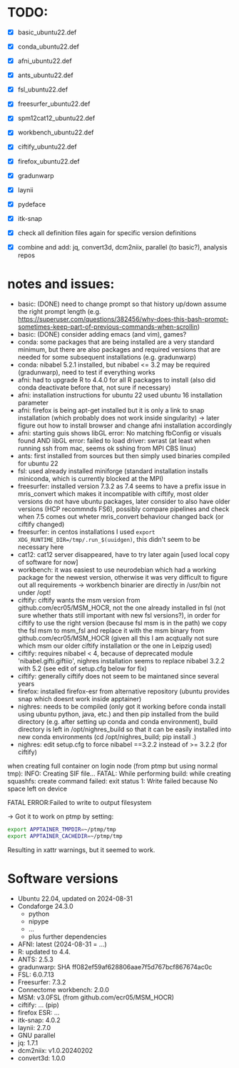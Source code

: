 # TODO:
- [x] basic_ubuntu22.def
- [x] conda_ubuntu22.def
- [x] afni_ubuntu22.def
- [x] ants_ubuntu22.def
- [x] fsl_ubuntu22.def
- [x] freesurfer_ubuntu22.def
- [x] spm12cat12_ubuntu22.def
- [x] workbench_ubuntu22.def
- [x] ciftify_ubuntu22.def
- [x] firefox_ubuntu22.def
- [x] gradunwarp
- [x] laynii
- [x] pydeface
- [x] itk-snap
- [x] check all definition files again for specific version definitions
- [x] combine and add: jq, convert3d, dcm2niix, parallel (to basic?), analysis repos


# notes and issues:
* basic: (DONE) need to change prompt so that history up/down assume the right prompt length (e.g. https://superuser.com/questions/382456/why-does-this-bash-prompt-sometimes-keep-part-of-previous-commands-when-scrollin)
* basic: (DONE) consider adding emacs (and vim), games?
* conda: some packages that are being installed are a very standard minimum, but there are also packages and required versions that are needed for some subsequent installations (e.g. gradunwarp)
* conda: nibabel 5.2.1 installed, but nibabel <= 3.2 may be required (gradunwarp), need to test if everything works
* afni: had to upgrade R to 4.4.0 for all R packages to install (also did conda deactivate before that, not sure if necessary)
* afni: installation instructions for ubuntu 22 used ubuntu 16 installation parameter
* afni: firefox is being apt-get installed but it is only a link to snap installation (which probably does not work inside singularity) -> later figure out how to install browser and change afni installation accordingly
* afni: starting guis shows libGL error: No matching fbConfig or visuals found AND libGL error: failed to load driver: swrast (at least when running ssh from mac, seems ok sshing from MPI CBS linux)
* ants: first installed from sources but then simply used binaries compiled for ubuntu 22
* fsl: used already installed miniforge (standard installation installs miniconda, which is currently blocked at the MPI)
* freesurfer: installed version 7.3.2 as 7.4 seems to have a prefix issue in mris_convert which makes it incompatible with ciftify, most older versions do not have ubuntu packages, later consider to also have older versions (HCP recommnds FS6), possibly compare pipelines and check when 7.5 comes out wheter mris_convert behaviour changed back (or ciftify changed)
* freesurfer: in centos installations I used `export XDG_RUNTIME_DIR=/tmp/.run_$(uuidgen)`, this didn't seem to be necessary here
* cat12: cat12 server disappeared, have to try later again [used local copy of software for now]
* workbench: it was easiest to use neurodebian which had a working package for the newest version, otherwise it was very difficult to figure out all requirements -> workbench binarier are directly in /usr/bin not under /opt!
* ciftify: ciftify wants the msm version from github.com/ecr05/MSM_HOCR, not the one already installed in fsl (not sure whether thats still important with new fsl versions?), in order for ciftify to use the right version (because fsl msm is in the path) we copy the fsl msm to msm_fsl and replace it with the msm binary from github.com/ecr05/MSM_HOCR (given all this I am acqtually not sure which msm our older ciftify installation or the one in Leipzig used)
* ciftify: requires nibabel < 4, because of deprecated module 'nibabel.gifti.giftiio', nighres installation seems to replace nibabel 3.2.2 with 5.2 (see edit of setup.cfg below for fix)
* ciftify: generally ciftify does not seem to be maintaned since several years 
* firefox: installed firefox-esr from alternative repository (ubuntu provides snap which doesnt work inside apptainer)
* nighres: needs to be compiled (only got it working before conda install using ubuntu python, java, etc.) and then pip installed from the build directory (e.g. after setting up conda and conda environment), build directory is left in /opt/nighres_build so that it can be easily installed into new conda environments (cd /opt/nighres_build; pip install .)
* nighres: edit setup.cfg to force nibabel ==3.2.2 instead of >= 3.2.2 (for ciftify)

when creating full container on login node (from ptmp but using normal tmp):
INFO:    Creating SIF file...
FATAL:   While performing build: while creating squashfs: create command failed: exit status 1: 
Write failed because No space left on device

FATAL ERROR:Failed to write to output filesystem

-> Got it to work on ptmp by setting:
``` bash
export APPTAINER_TMPDIR=~/ptmp/tmp
export APPTAINER_CACHEDIR=~/ptmp/tmp
```
Resulting in xattr warnings, but it seemed to work.

# Software versions
* Ubuntu 22.04, updated on 2024-08-31
* Condaforge 24.3.0
    * python
    * nipype
    * ...
    * plus further dependencies
* AFNI: latest (2024-08-31 = ...)
* R: updated to 4.4. 
* ANTS: 2.5.3
* gradunwarp: SHA ff082ef59af628806aae7f5d767bcf867674ac0c
* FSL: 6.0.7.13
* Freesurfer: 7.3.2
* Connectome workbench: 2.0.0
* MSM: v3.0FSL (from github.com/ecr05/MSM_HOCR)
* ciftify: ... (pip)
* firefox ESR: ...
* itk-snap: 4.0.2
* laynii: 2.7.0
* GNU parallel
* jq: 1.7.1
* dcm2niix: v1.0.20240202
* convert3d: 1.0.0
